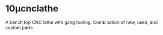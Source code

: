 # 10µcnclathe
A bench top CNC lathe with gang tooling. Combination of new, used, and custom parts. 
